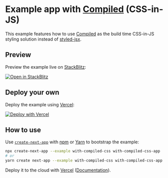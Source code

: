 # Example app with [Compiled](https://github.com/atlassian-labs/compiled) (CSS-in-JS)

This example features how to use [Compiled](https://github.com/atlassian-labs/compiled) as the build time CSS-in-JS styling solution instead of [styled-jsx](https://github.com/vercel/styled-jsx).

## Preview

Preview the example live on [StackBlitz](http://stackblitz.com/):

[![Open in StackBlitz](https://developer.stackblitz.com/img/open_in_stackblitz.svg)](https://stackblitz.com/github/vercel/next.js/tree/canary/examples/with-compiled-css)

## Deploy your own

Deploy the example using [Vercel](https://vercel.com?utm_source=github&utm_medium=readme&utm_campaign=next-example):

[![Deploy with Vercel](https://vercel.com/button)](https://vercel.com/new/git/external?repository-url=https://github.com/vercel/next.js/tree/canary/examples/with-compiled-css&project-name=with-compiled-css&repository-name=with-compiled-css)

## How to use

Use [`create-next-app`](https://github.com/vercel/next.js/tree/canary/packages/create-next-app) with [npm](https://docs.npmjs.com/cli/init) or [Yarn](https://yarnpkg.com/lang/en/docs/cli/create/) to bootstrap the example:

```bash
npx create-next-app --example with-compiled-css with-compiled-css-app
# or
yarn create next-app --example with-compiled-css with-compiled-css-app
```

Deploy it to the cloud with [Vercel](https://vercel.com/new?utm_source=github&utm_medium=readme&utm_campaign=next-example) ([Documentation](https://nextjs.org/docs/deployment)).
